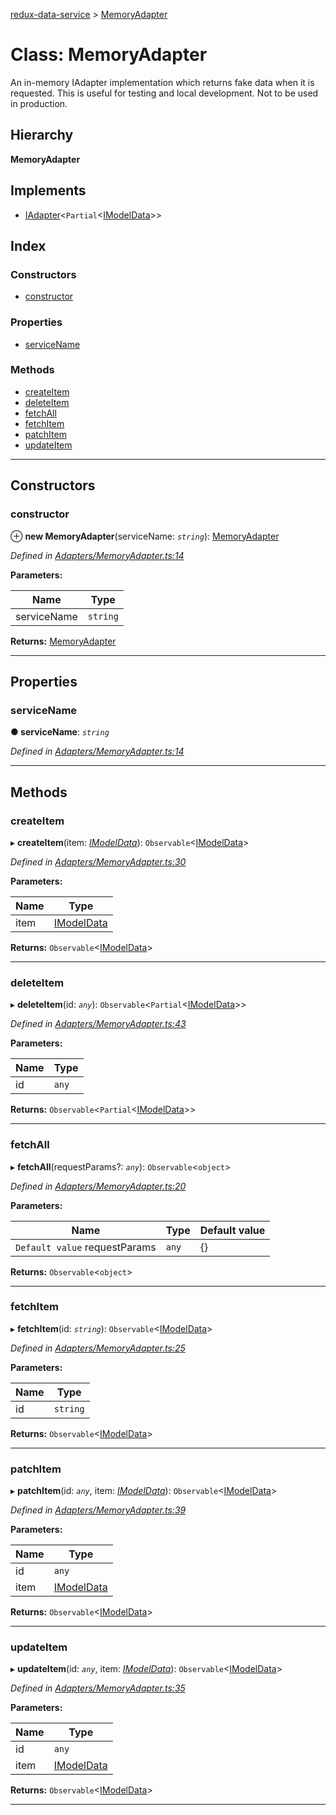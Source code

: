 [redux-data-service](../README.md) > [MemoryAdapter](../classes/memoryadapter.md)

# Class: MemoryAdapter

An in-memory IAdapter implementation which returns fake data when it is requested. This is useful for testing and local development. Not to be used in production.

## Hierarchy

**MemoryAdapter**

## Implements

* [IAdapter](../interfaces/iadapter.md)<`Partial`<[IModelData](../interfaces/imodeldata.md)>>

## Index

### Constructors

* [constructor](memoryadapter.md#constructor)

### Properties

* [serviceName](memoryadapter.md#servicename)

### Methods

* [createItem](memoryadapter.md#createitem)
* [deleteItem](memoryadapter.md#deleteitem)
* [fetchAll](memoryadapter.md#fetchall)
* [fetchItem](memoryadapter.md#fetchitem)
* [patchItem](memoryadapter.md#patchitem)
* [updateItem](memoryadapter.md#updateitem)

---

## Constructors

<a id="constructor"></a>

###  constructor

⊕ **new MemoryAdapter**(serviceName: *`string`*): [MemoryAdapter](memoryadapter.md)

*Defined in [Adapters/MemoryAdapter.ts:14](https://github.com/Rediker-Software/redux-data-service/blob/ac48abe/src/Adapters/MemoryAdapter.ts#L14)*

**Parameters:**

| Name | Type |
| ------ | ------ |
| serviceName | `string` |

**Returns:** [MemoryAdapter](memoryadapter.md)

___

## Properties

<a id="servicename"></a>

###  serviceName

**● serviceName**: *`string`*

*Defined in [Adapters/MemoryAdapter.ts:14](https://github.com/Rediker-Software/redux-data-service/blob/ac48abe/src/Adapters/MemoryAdapter.ts#L14)*

___

## Methods

<a id="createitem"></a>

###  createItem

▸ **createItem**(item: *[IModelData](../interfaces/imodeldata.md)*): `Observable`<[IModelData](../interfaces/imodeldata.md)>

*Defined in [Adapters/MemoryAdapter.ts:30](https://github.com/Rediker-Software/redux-data-service/blob/ac48abe/src/Adapters/MemoryAdapter.ts#L30)*

**Parameters:**

| Name | Type |
| ------ | ------ |
| item | [IModelData](../interfaces/imodeldata.md) |

**Returns:** `Observable`<[IModelData](../interfaces/imodeldata.md)>

___
<a id="deleteitem"></a>

###  deleteItem

▸ **deleteItem**(id: *`any`*): `Observable`<`Partial`<[IModelData](../interfaces/imodeldata.md)>>

*Defined in [Adapters/MemoryAdapter.ts:43](https://github.com/Rediker-Software/redux-data-service/blob/ac48abe/src/Adapters/MemoryAdapter.ts#L43)*

**Parameters:**

| Name | Type |
| ------ | ------ |
| id | `any` |

**Returns:** `Observable`<`Partial`<[IModelData](../interfaces/imodeldata.md)>>

___
<a id="fetchall"></a>

###  fetchAll

▸ **fetchAll**(requestParams?: *`any`*): `Observable`<`object`>

*Defined in [Adapters/MemoryAdapter.ts:20](https://github.com/Rediker-Software/redux-data-service/blob/ac48abe/src/Adapters/MemoryAdapter.ts#L20)*

**Parameters:**

| Name | Type | Default value |
| ------ | ------ | ------ |
| `Default value` requestParams | `any` |  {} |

**Returns:** `Observable`<`object`>

___
<a id="fetchitem"></a>

###  fetchItem

▸ **fetchItem**(id: *`string`*): `Observable`<[IModelData](../interfaces/imodeldata.md)>

*Defined in [Adapters/MemoryAdapter.ts:25](https://github.com/Rediker-Software/redux-data-service/blob/ac48abe/src/Adapters/MemoryAdapter.ts#L25)*

**Parameters:**

| Name | Type |
| ------ | ------ |
| id | `string` |

**Returns:** `Observable`<[IModelData](../interfaces/imodeldata.md)>

___
<a id="patchitem"></a>

###  patchItem

▸ **patchItem**(id: *`any`*, item: *[IModelData](../interfaces/imodeldata.md)*): `Observable`<[IModelData](../interfaces/imodeldata.md)>

*Defined in [Adapters/MemoryAdapter.ts:39](https://github.com/Rediker-Software/redux-data-service/blob/ac48abe/src/Adapters/MemoryAdapter.ts#L39)*

**Parameters:**

| Name | Type |
| ------ | ------ |
| id | `any` |
| item | [IModelData](../interfaces/imodeldata.md) |

**Returns:** `Observable`<[IModelData](../interfaces/imodeldata.md)>

___
<a id="updateitem"></a>

###  updateItem

▸ **updateItem**(id: *`any`*, item: *[IModelData](../interfaces/imodeldata.md)*): `Observable`<[IModelData](../interfaces/imodeldata.md)>

*Defined in [Adapters/MemoryAdapter.ts:35](https://github.com/Rediker-Software/redux-data-service/blob/ac48abe/src/Adapters/MemoryAdapter.ts#L35)*

**Parameters:**

| Name | Type |
| ------ | ------ |
| id | `any` |
| item | [IModelData](../interfaces/imodeldata.md) |

**Returns:** `Observable`<[IModelData](../interfaces/imodeldata.md)>

___

